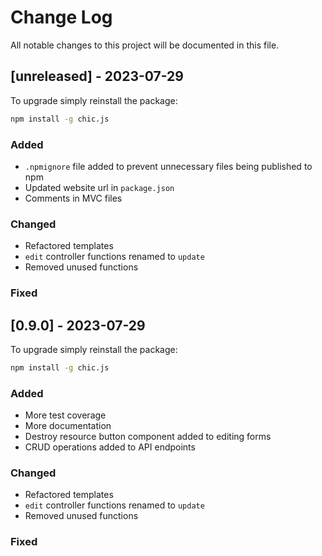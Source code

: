 # Change Log
All notable changes to this project will be documented in this file. 

## [unreleased] - 2023-07-29
 
To upgrade simply reinstall the package:
 
```bash
npm install -g chic.js
```
 
### Added
- `.npmignore` file added to prevent unnecessary files being published to npm
- Updated website url in `package.json`
- Comments in MVC files

 
### Changed
- Refactored templates
- `edit` controller functions renamed to `update`
- Removed unused functions
 
### Fixed

## [0.9.0] - 2023-07-29
 
To upgrade simply reinstall the package:
 
```bash
npm install -g chic.js
```
 
### Added
- More test coverage
- More documentation
- Destroy resource button component added to editing forms
- CRUD operations added to API endpoints

 
### Changed
- Refactored templates
- `edit` controller functions renamed to `update`
- Removed unused functions
 
### Fixed